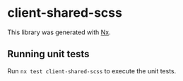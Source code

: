 # client-shared-scss

This library was generated with [Nx](https://nx.dev).

## Running unit tests

Run `nx test client-shared-scss` to execute the unit tests.

